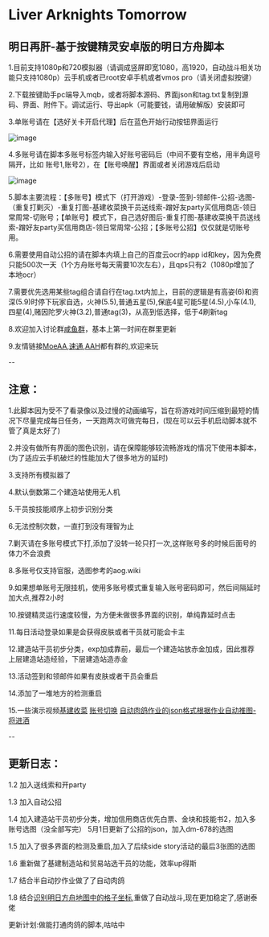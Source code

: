 # Liver Arknights Tomorrow
## 明日再肝-基于按键精灵安卓版的明日方舟脚本

1.目前支持1080p和720模拟器（请调成竖屏即宽1080，高1920，自动战斗相关功能只支持1080p）云手机或者已root安卓手机或者vmos pro（请关闭虚拟按键）

2.下载按键助手pc端导入mqb，或者将脚本源码、界面json和tag.txt复制到源码、界面、附件下。调试运行、导出apk（可能要钱，请用破解版）安装即可

3.单账号请在【选好关卡开启代理】后在蓝色开始行动按钮界面运行

![image](https://github.com/Lancarus/a-mobile-anjian-script-for-arknight/blob/master/img/1.png)

4.多账号请在脚本多账号标签内输入好账号密码后（中间不要有空格，用半角逗号隔开，比如  账号1,账号2），在【账号唤醒】界面或者关闭游戏后启动

![image](https://github.com/Lancarus/a-mobile-anjian-script-for-arknight/blob/master/img/2.png)

5.脚本主要流程：【多账号】模式下（打开游戏）-登录-签到-领邮件-公招-选图-（重复打剿灭）-重复打图-基建收菜换干员送线索-蹭好友party买信用商店-领日常周常-切账号；【单账号】模式下，自己选好图后-重复打图-基建收菜换干员送线索-蹭好友party买信用商店-领日常周常-公招；【多账号公招】仅仅就是切账号用。

6.需要使用自动公招的请在脚本内填上自己的百度云ocr的app id和key，因为免费只能500次一天（1个方舟账号每天需要10次左右），且qps只有2（1080p增加了本地ocr）

7.需要优先选用某些tag组合请自行在tag.txt内加上，目前的逻辑是有高姿(6)和资深(5.9)时停下玩家自选，火神(5.5),普通五星(5),保底4星可能5星(4.5),小车(4.1),四星(4),赌因陀罗火神(3.2),普通tag(3)，从高到低选择，低于4刷新tag

8.欢迎加入讨论群[咸鱼群](https://jq.qq.com/?_wv=1027&k=ATokIvx1)，基本上第一时间在群里更新

9.友情链接[MoeAA](https://github.com/MistEO/MeoAssistantArknights),[速通](https://github.com/tkkcc/arknights),[AAH](https://github.com/ninthDevilHAUNSTER/ArknightsAutoHelper)都有群的,欢迎来玩

--

## 注意：

1.此脚本因为受不了看录像以及过慢的动画编写，旨在将游戏时间压缩到最短的情况下尽量完成每日任务，一天跑两次可做完每日，(现在可以云手机启动脚本就不管了真是太好了)

2.并没有做所有界面的图色识别，请在保障能够较流畅游戏的情况下使用本脚本，(为了适应云手机破烂的性能加大了很多地方的延时)

3.支持所有模拟器了

4.默认倒数第二个建造站使用无人机

5.干员按技能顺序上初步识别分类

6.无法控制次数，一直打到没有理智为止

7.剿灭请在多账号模式下打,添加了没转一轮只打一次,这样账号多的时候后面号的体力不会浪费

8.多账号仅支持官服，选图参考的aog.wiki

9.如果想单账号无限挂机，使用多账号模式重复输入账号密码即可，然后间隔延时加大点,推荐2小时

10.按键精灵运行速度较慢，为方便未做很多界面的识别，单纯靠延时点击

11.每日活动登录如果是会获得皮肤或者干员就可能会卡主

12.建造站干员初步分类，exp加成靠前，最后一个建造站放赤金加成，因此推荐上层建造站造经验，下层建造站造赤金

13.活动签到和领邮件如果有皮肤或者干员会重启

14.添加了一堆地方的检测重启

15.一些演示视频[基建收菜](https://www.bilibili.com/video/BV1vQ4y1e7Tq/) [账号切换](https://www.bilibili.com/video/BV12Z4y1Q7Vo) [自动肉鸽](https://live.bilibili.com/11504048
)[作业的json格式](https://www.bilibili.com/video/BV1334y1q7io)[根据作业自动推图-将进酒](https://www.bilibili.com/video/BV1Wa411m7s1/)

--

## 更新日志：

1.2 加入送线索和开party

1.3 加入自动公招

1.4 加入建造站干员初步分类，增加信用商店优先白票、金块和技能书2，加入多账号选图（没全部写完）
    5月1日更新了公招的json，加入dm-678的选图

1.5 加入了很多界面的检测及重启,加入了后续side story活动的最后3张图的选图

1.6 重新做了基建制造站和贸易站选干员的功能，效率up得斯

1.7 结合半自动抄作业做了了自动肉鸽

1.8 结合[识别明日方舟地图中的格子坐标](https://github.com/yuanyan3060/Arknights-Tile-Pos),重做了自动战斗,现在更加稳定了,感谢泰佬

更新计划:做能打通肉鸽的脚本,咕咕中


